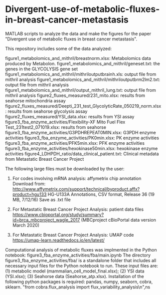 # Divergent-use-of-metabolic-fluxes-in-breast-cancer-metastasis
MATLAB scripts to analyze the data and make the figures for the paper "Divergent use of metabolic fluxes in breast cancer metastasis".

This repository includes some of the data analyzed: 

figure1_metabolomics_and_mithril/breastnorm.xlsx: Metabolomics data produced by Metabolon.
figure1_metabolomics_and_mithril/geneset.txt: the genes in the GLYCOLYSIS gene set
figure1_metabolomics_and_mithril/mithriloutputbrainh.xls: output file from mithril analysis
figure1_metabolomics_and_mithril/mithriloutputbrm2lm2.txt: output file from mithril analysis
figure1_metabolomics_and_mithril/output_mithril_lung.txt: output file from mithril analysis
figure2_fluxes_measured/231_mito.xlsx: results from seahorse mitochondria assay
figure2_fluxes_measured/Deepti_231_test_GlycolyticRate_050219_norm.xlsx: results from seahorse glycolysis assay
figure2_fluxes_measured/YSI_data.xlsx: results from YSI assay
figure3_fba_enzyme_activities/Flexibility-XF Mito Fuel Flex Test_231test2_071019.xlsx: results from seahorse
figure3_fba_enzyme_activities/G3PDHREPEAT0MIN.xlsx: G3PDH enzyme activities 
figure3_fba_enzyme_activities/PK0min.xlsx: PK enzyme activities 
figure3_fba_enzyme_activities/PFK5min.xlsx: PFK enzyme activities 
figure3_fba_enzyme_activities/hexokinase50min.xlsx: hexokinase enzyme activities 
figure4_LDHPDH_ratio/data_clinical_patient.txt: Clinical metadata from Metastatic Breast Cancer Project

The following large files must be downloaded by the user:

1) For codes involving mRNA analysis: affymetrix chip annotation
Download from: http://www.affymetrix.com/support/technical/byproduct.affx?product=hgu133
HG-U133A Annotations, CSV format, Release 36 (19 MB, 7/12/16)
Save as .txt file

2) For Metastatic Breast Cancer Project Analysis: patient data files
https://www.cbioportal.org/study/summary?id=brca_mbcproject_wagle_2017
(MBCproject cBioPortal data version March 2020)

3) For Metastatic Breast Cancer Project Analysis: UMAP code
https://umap-learn.readthedocs.io/en/latest/


Computational analysis of metabolic fluxes was implmented in the Python notebook:
figure3_fba_enzyme_activities/fba/main.ipynb
The directory figure3_fba_enzyme_activities/fba/ is a standalone folder that includes all necessary input files for
the Python notebook to run. These input files are: (1) metabolic model (mammalian_cell_model_final.xlsx); (2) YSI data (YSI.xlsx);
(3) Seahorse data (Seahorse_atp.xlsx). Installation of the following python packages is required: pandas, numpy, seaborn, cobra, sklearn.
    "from cobra.flux_analysis import flux_variability_analysis\n",ns
